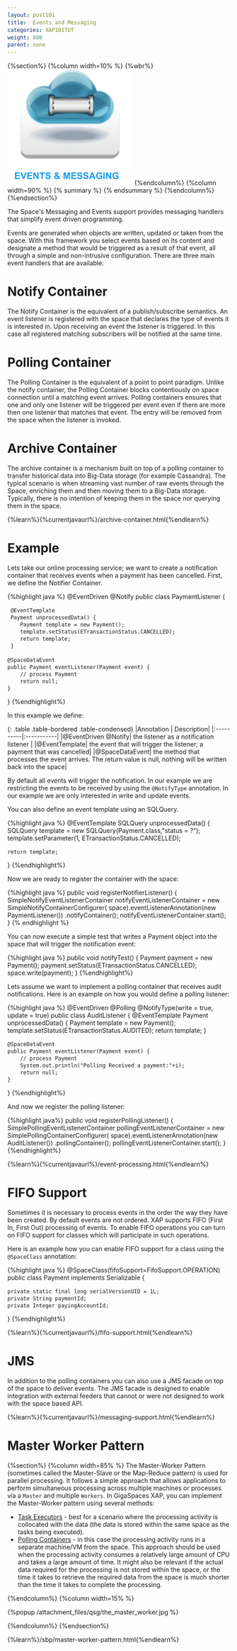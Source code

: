 ```yaml
---
layout: post101
title:  Events and Messaging
categories: XAP101TUT
weight: 800
parent: none
---
```


{%section%}
{%column width=10% %}
{%wbr%}
![cassandra.png](/attachment_files/qsg/Events-Message.png)
{%endcolumn%}
{%column width=90% %}
{% summary   %} {% endsummary %}
{%endcolumn%}
{%endsection%}

The Space's Messaging and Events support provides messaging handlers that simplify event driven programming.



Events are generated when objects are written, updated or taken from the space. With this framework you select events based on its content and designate a method that would be triggered as a result of that event, all through a simple and non-intrusive configuration. There are three main event handlers that are available:


# Notify Container
The Notify Container is the equivalent of a publish/subscribe semantics. An event listener is registered with the space that declares the type of events it is interested in. Upon receiving an event the listener is triggered. In this case all registered matching subscribers will be notified at the same time. 
 
 
# Polling Container
The Polling Container is the equivalent of a point to point paradigm. Unlike the notify container, the Polling Container blocks contentiously on space connection until a matching event arrives. Polling containers ensures that one and only one listener will be triggered per event even if there are more then one listener that matches that event. The entry will be removed from the space when the listener is invoked.

# Archive Container
The archive container is a mechanism built on top of a polling container to transfer historical data into Big-Data storage (for example Cassandra). The typical scenario is when streaming vast number of raw events through the Space, enriching them and then moving them to a Big-Data storage. Typically, there is no intention of keeping them in the space nor querying them in the space.

{%learn%}{%currentjavaurl%}/archive-container.html{%endlearn%}

 

# Example
Lets take our online processing service; we want to create a notification container that receives events when a payment has been cancelled. 
First, we define the Notifier Container.

{%highlight java %}
@EventDriven
@Notify
public class PaymentListener {

     @EventTemplate
     Payment unprocessedData() {
        Payment template = new Payment();
        template.setStatus(ETransactionStatus.CANCELLED);
        return template;
     }

    @SpaceDataEvent
    public Payment eventListener(Payment event) {
        // process Payment
        return null;
    }
}
{%endhighlight%}



In this example we define:

{: .table .table-bordered .table-condensed}
|Annotation | Description|
|:----------|:-----------|
|@EventDriven @Notify| the listener as a notification listener |
|@EventTemplate|       the event that will trigger the listener; a payment that was cancelled|
|@SpaceDataEvent|      the method that processes the event arrives. The return value is null, nothing will be written back into the space|



By default all events will trigger the notification. In our example we are restricting the events to be received by using the `@NotifyType` annotation. In our example we are only interested in write and update events.


You can also define an event template using an SQLQuery.

{%highlight java %}
@EventTemplate
SQLQuery<Payment> unprocessedData() {
    SQLQuery<Payment> template = new SQLQuery<Payment>(Payment.class,"status = ?");
    template.setParameter(1, ETransactionStatus.CANCELLED);

    return template;
}
{%endhighlight%}


Now we are ready to register the container with the space:

{%highlight java %}
public void registerNotifierListener() {
     SimpleNotifyEventListenerContainer notifyEventListenerContainer = new SimpleNotifyContainerConfigurer(
	      space).eventListenerAnnotation(new PaymentListener())
	     .notifyContainer();
     notifyEventListenerContainer.start();
}
{% endhighlight %}

You can now execute a simple test that writes a Payment object into the space that will trigger the notification event:



{%highlight java %}
public void notifyTest() {
     Payment payment = new Payment();
     payment.setStatus(ETransactionStatus.CANCELLED);
     space.write(payment);
}
{%endhighlight%}


Lets assume we want to implement a polling container that receives audit notifications.  Here is an example on how you would define a polling listener:

{%highlight java %}
@EventDriven
@Polling
@NotifyType(write = true, update = true)
public class AuditListener {
	@EventTemplate
	Payment unprocessedData() {
		Payment template = new Payment();
		template.setStatus(ETransactionStatus.AUDITED);
		return template;
	}

	@SpaceDataEvent
	public Payment eventListener(Payment event) {
		// process Payment
		System.out.println("Polling Received a payment:"+i);
		return null;
	}
}
{%endhighlight%}

And now we register the polling listener:

{%highlight java%}
	public void registerPollingListener() {
		SimplePollingEventListenerContainer pollingEventListenerContainer = new SimplePollingContainerConfigurer(
				space).eventListenerAnnotation(new AuditListener())
				.pollingContainer();
		pollingEventListenerContainer.start();
	}
{%endhighlight%}


{%learn%}{%currentjavaurl%}/event-processing.html{%endlearn%}

# FIFO Support
Sometimes it is necessary to process events in the order the way they have been created. By default events are not ordered. XAP supports FIFO (First In, First Out) processing of events.  To enable FIFO operations you can turn on FIFO support for classes which will participate in such operations.    

Here is an example how you can enable FIFO support for a class using the `@SpaceClass` annotation:

{%highlight java %}
@SpaceClass(fifoSupport=FifoSupport.OPERATION)
public class Payment implements Serializable {

	private static final long serialVersionUID = 1L;
	private String paymentId;
	private Integer payingAccountId;
}
{%endhighlight%}

{%learn%}{%currentjavaurl%}/fifo-support.html{%endlearn%}




 

# JMS
In addition to the polling containers you can also use a JMS facade on top of the space to deliver events. The JMS facade is designed to enable integration with external feeders that cannot or were not designed to work with the space based API. 

{%learn%}{%currentjavaurl%}/messaging-support.html{%endlearn%}

 


# Master Worker Pattern
{%section%}
{%column width=85% %}
The Master-Worker Pattern (sometimes called the Master-Slave or the Map-Reduce pattern) is used for parallel processing. It follows a simple approach that allows applications to perform simultaneous processing across multiple machines or processes via a `Master` and multiple `Workers`.
In GigaSpaces XAP, you can implement the Master-Worker pattern using several methods:

- [Task Executors](/sbp/map-reduce-pattern---executors-example.html) - best for a scenario where the processing activity is collocated with the data (the data is stored within the same space as the tasks being executed).
- [Polling Containers]({%currentjavaurl%}/polling-container.html) - in this case the processing activity runs in a separate machine/VM from the space. This approach should be used when the processing activity consumes a relatively large amount of CPU and takes a large amount of time. It might also be relevant if the actual data required for the processing is not stored within the space, or the time it takes to retrieve the required data from the space is much shorter than the time it takes to complete the processing.

{%endcolumn%}
{%column width=15% %}

{%popup /attachment_files/qsg/the_master_worker.jpg %}

{%endcolumn%}
{%endsection%}

{%learn%}/sbp/master-worker-pattern.html{%endlearn%}



